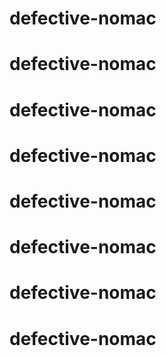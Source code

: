 # defective-nomac
# defective-nomac
# defective-nomac
# defective-nomac
# defective-nomac
# defective-nomac
# defective-nomac
# defective-nomac
